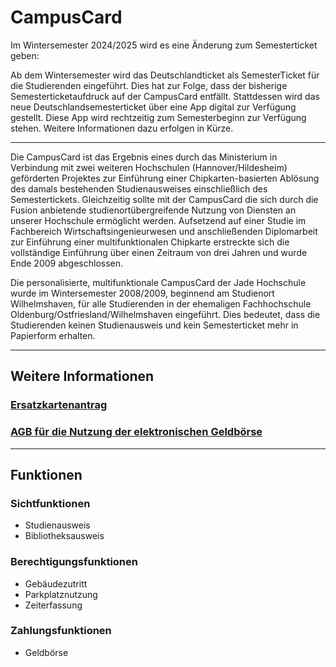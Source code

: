 # CampusCard

Im Wintersemester 2024/2025 wird es eine Änderung zum Semesterticket geben:

Ab dem Wintersemester wird das Deutschlandticket als SemesterTicket für die Studierenden eingeführt. Dies hat zur Folge, dass der bisherige Semesterticketaufdruck auf der CampusCard entfällt. Stattdessen wird das neue Deutschlandsemesterticket über eine App digital zur Verfügung gestellt. Diese App wird rechtzeitig zum Semesterbeginn zur Verfügung stehen. Weitere Informationen dazu erfolgen in Kürze.

---

Die CampusCard ist das Ergebnis eines durch das Ministerium in Verbindung mit zwei weiteren Hochschulen (Hannover/Hildesheim) geförderten Projektes zur Einführung einer Chipkarten-basierten Ablösung des damals bestehenden Studienausweises einschließlich des Semestertickets. Gleichzeitig sollte mit der CampusCard die sich durch die Fusion anbietende studienortübergreifende Nutzung von Diensten an unserer Hochschule ermöglicht werden. Aufsetzend auf einer Studie im Fachbereich Wirtschaftsingenieurwesen und anschließenden Diplomarbeit zur Einführung einer multifunktionalen Chipkarte erstreckte sich die vollständige Einführung über einen Zeitraum von drei Jahren und wurde Ende 2009 abgeschlossen.

Die personalisierte, multifunktionale CampusCard der Jade Hochschule wurde im Wintersemester 2008/2009, beginnend am Studienort Wilhelmshaven, für alle Studierenden in der ehemaligen Fachhochschule Oldenburg/Ostfriesland/Wilhelmshaven eingeführt. Dies bedeutet, dass die Studierenden keinen Studienausweis und kein Semesterticket mehr in Papierform erhalten.

---

## Weitere Informationen

### [Ersatzkartenantrag](https://www.jade-hs.de/fileadmin/studierende/campuscard/downloads/CC-Ersatzkartenantrag.pdf)

### [AGB für die Nutzung der elektronischen Geldbörse](https://www.jade-hs.de/fileadmin/studierende/campuscard/downloads/Nutzungsbedingungen_CampusCard_Stud_OL_JHS.pdf)

---

## Funktionen

### Sichtfunktionen

- Studienausweis
- Bibliotheksausweis

### Berechtigungsfunktionen

- Gebäudezutritt
- Parkplatznutzung
- Zeiterfassung

### Zahlungsfunktionen

- Geldbörse